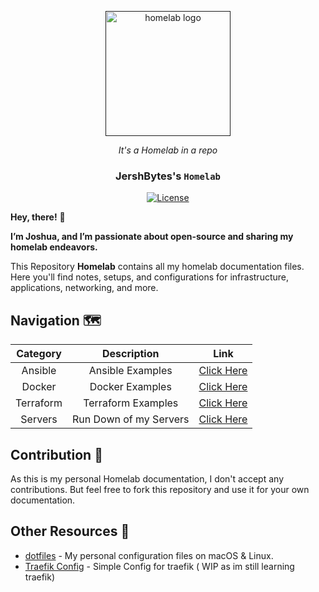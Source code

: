 <!-- Header -->
<p align="center">
  <a href="" rel="noopener">
  <img width=200px height=200px src="https://b.thumbs.redditmedia.com/Flac-ySmslzY0SE583PNA42rFbcYxLt7hqgCeUrC11s.png" alt="homelab logo"></a>
<div align="center">
<i> It's a Homelab in a repo </i>
</div>
</p>

<!-- Repo Info -->
<div align="center">
<h3> JershBytes's <code>Homelab</code> </h3>
<a href="/LICENSE"><img src="https://img.shields.io/badge/license-MIT-blue.svg" alt="License"></a>
</div>


<!-- Docs -->
**Hey, there!** :wave:

**I’m Joshua, and I’m passionate about open-source and sharing my homelab endeavors.**

This Repository **Homelab** contains all my homelab documentation files. Here you'll find notes, setups, and configurations for infrastructure, applications, networking, and more.

## Navigation 🗺️

| Category | Description | Link |
| :------: | :---------: | :--: |
| Ansible | Ansible Examples  | [Click Here](./Ansible/)
| Docker | Docker Examples |  [Click Here](./Docker/)
| Terraform  | Terraform Examples | [Click Here](./Terraform/)
| Servers | Run Down of my Servers | [Click Here](./Servers)

## Contribution 🤝

As this is my personal Homelab documentation, I don't accept any contributions. But feel free to fork this repository and use it for your own documentation.

## Other Resources 🌱

- [dotfiles](https://github.com/jershbytes/dotfiles) - My personal configuration files on macOS & Linux.
- [Traefik Config](https://github.com/JershBytes/traefik-config) - Simple Config for traefik ( WIP as im still learning traefik)
